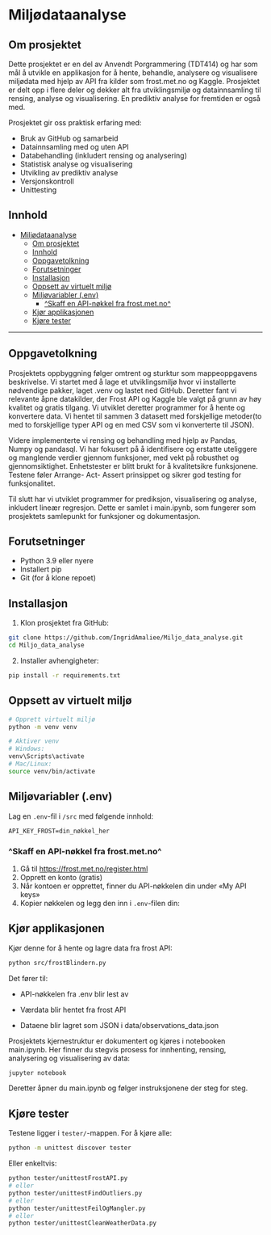 # Miljødataanalyse

## Om prosjektet

Dette prosjektet er en del av Anvendt Porgrammering (TDT414) og har som mål å utvikle en applikasjon for å hente, behandle, analysere og visualisere miljødata med hjelp av API fra kilder som frost.met.no og Kaggle. Prosjektet er delt opp i flere deler og dekker alt fra utviklingsmiljø og datainnsamling til rensing, analyse og visualisering. En prediktiv analyse for fremtiden er også med.

Prosjektet gir oss praktisk erfaring med: 
- Bruk av GitHub og samarbeid 
- Datainnsamling med og uten API 
- Databehandling (inkludert rensing og analysering)
- Statistisk analyse og visualisering
- Utvikling av prediktiv analyse
- Versjonskontroll 
- Unittesting

## Innhold

- [Miljødataanalyse](#miljødataanalyse)
  - [Om prosjektet](#om-prosjektet)
  - [Innhold](#innhold)
  - [Oppgavetolkning](#oppgavetolkning)
  - [Forutsetninger](#forutsetninger)
  - [Installasjon](#installasjon)
  - [Oppsett av virtuelt miljø](#oppsett-av-virtuelt-miljø)
  - [Miljøvariabler (.env)](#miljøvariabler-env)
    - [^Skaff en API-nøkkel fra frost.met.no^](#skaff-en-api-nøkkel-fra-frostmetno)
  - [Kjør applikasjonen](#kjør-applikasjonen)
  - [Kjøre tester](#kjøre-tester)

---

## Oppgavetolkning 

Prosjektets oppbyggning følger omtrent og sturktur som mappeoppgavens beskrivelse. Vi startet med å lage et utviklingsmiljø hvor vi installerte nødvendige pakker, laget .venv og lastet ned GitHub. Deretter fant vi relevante åpne datakilder, der Frost API og Kaggle ble valgt på grunn av høy kvalitet og gratis tilgang. Vi utviklet deretter programmer for å hente og konvertere data. Vi hentet til sammen 3 datasett med forskjellige metoder(to med to forskjellige typer API og en med CSV som vi konverterte til JSON). 

Videre implementerte vi rensing og behandling med hjelp av Pandas, Numpy og pandasql. Vi har fokusert på å identifisere og erstatte uteliggere og manglende verdier gjennom funksjoner, med vekt på robusthet og gjennomsiktighet. Enhetstester er blitt brukt for å kvalitetsikre funksjonene. Testene føler Arrange- Act- Assert prinsippet og sikrer god testing for funksjonalitet. 

Til slutt har vi utviklet programmer for prediksjon, visualisering og analyse, inkludert lineær regresjon. Dette er samlet i main.ipynb, som fungerer som prosjektets samlepunkt for funksjoner og dokumentasjon. 


## Forutsetninger 

- Python 3.9 eller nyere
- Installert pip
- Git (for å klone repoet)

## Installasjon

1. Klon prosjektet fra GitHub:

```bash
git clone https://github.com/IngridAmaliee/Miljo_data_analyse.git
cd Miljo_data_analyse
```

2. Installer avhengigheter:

```bash
pip install -r requirements.txt
```

## Oppsett av virtuelt miljø

```bash
# Opprett virtuelt miljø
python -m venv venv

# Aktiver venv
# Windows:
venv\Scripts\activate
# Mac/Linux:
source venv/bin/activate
```

## Miljøvariabler (.env)

Lag en `.env`-fil i `/src` med følgende innhold:

```
API_KEY_FROST=din_nøkkel_her
```
### ^Skaff en API-nøkkel fra frost.met.no^

1. Gå til https://frost.met.no/register.html
2. Opprett en konto (gratis)
3. Når kontoen er opprettet, finner du API-nøkkelen din under «My API keys»
4. Kopier nøkkelen og legg den inn i `.env`-filen din:
   
## Kjør applikasjonen

Kjør denne for å hente og lagre data fra frost API:

```bash
python src/frostBlindern.py
```
Det fører til: 
- API-nøkkelen fra .env blir lest av

- Værdata blir hentet fra frost API 

- Dataene blir lagret som JSON i data/observations_data.json

Prosjektets kjernestruktur er dokumentert og kjøres i notebooken main.ipynb. Her finner du stegvis prosess for innhenting, rensing, analysering og visualisering av data:

```bash
jupyter notebook
```
Deretter åpner du main.ipynb og følger instruksjonene der steg for steg.

## Kjøre tester

Testene ligger i `tester/`-mappen. For å kjøre alle:

```bash
python -m unittest discover tester
```

Eller enkeltvis:

```bash
python tester/unittestFrostAPI.py
# eller 
python tester/unittestFindOutliers.py
# eller 
python tester/unittestFeilOgMangler.py
# eller 
python tester/unittestCleanWeatherData.py 
```
